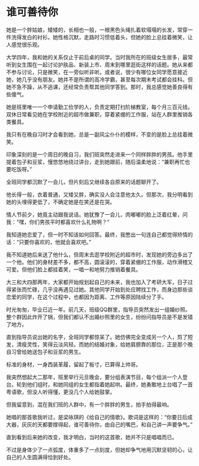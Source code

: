 # 谁可善待你

她是一个胖姑娘，矮矮的，长相也一般，一根黑色头绳扎着软塌塌的长发，常穿一件洗得发白的衬衫。她性格沉默，走路时习惯低着头，但她的脸上总挂着微笑，让人感觉很乐观。 

大学四年，我和她的关系仅止于前后桌的同学。当时我所在的班级女生居多，最常听到女生围在一起讨论护肤品、新装上市、周末到哪里逛街这样的话题。她从来都不参与讨论，只是微笑，在一旁似听非听。或者说，很少有哪位女同学愿意接近她，她几乎没有朋友。她并不是所谓的高冷学霸，甚至每次期末考试都会挂科。但她不急不躁，从不逃课，还经常负责帮其他同学答到。那时，我总感觉她善良得有些傻气。 

她是班里唯一一个申请勤工俭学的人，负责定期打扫阶梯教室，每个月三百元钱。双休日常看见她在学校附近的超市做兼职，穿着紧绷的工作服，站在人群里推销各类餐具。 

我只有在晚自习时才会看到她，总是一副风尘仆仆的模样，不变的是脸上总挂着微笑。 

印象深刻的是一个周日的晚自习，我们班突然走进来一个同样胖胖的男孩。他手里提着包子和豆浆，慢悠悠地绕过讲台，走到她跟前，随后温柔地说：“兼职再忙也要吃饭呀。” 

全班同学都沉默了一会儿，但片刻后又继续各自原来的话题聊开了。 

他长得一般，衣着普通，又矮又胖，确实没人会注意他太久。但那次，我分明看到她的头埋得更低了，不确定她是在笑还是在哭。 

情人节前夕，她竟主动跟我说话。她犹豫了一会儿，肉嘟嘟的脸上泛着红晕，问我：“嘿，你们男孩平时都喜欢什么礼物啊？” 

我知道她恋爱了，但一时不知该如何回答。最终，我憋出一句连自己都觉得矫情的话：“只要你喜欢的，他就会喜欢吧。” 

我不知道她后来送了他什么，但周末去逛学校附近的超市时，发现她的旁边多出了一个他。他们的身材差不多，都不高，圆滚滚的，穿着紧绷的工作服，动作滑稽又可爱。但他们脸上都挂着笑，一唱一和地努力推销着餐具。 

大三和大四那两年，大家都开始规划起自己的未来，我也加入了考研大军，日子过得紧张而忙碌，几乎没再遇见过她。其他同学开始到处应聘找工作，而身边那些谈恋爱的同学，在这个过程中，也都因为距离、工作等原因陆续分了手。 

时光匆匆，毕业已近一年。前几天，班级QQ群里，指导员突然发出一组婚纱照。整个群因此炸开了锅，但我们都认不出婚纱照里的女生，纷纷问指导员是不是发错了地方。 

直到指导员说出她的名字，全班同学都惊呆了。她仿佛完全变成另一个人，剪了短发，清瘦灵性，笑得云淡风轻。而她的结婚对象，给她肩膀靠的那位，正是那个晚自习曾给她送包子和豆浆的男生。 

标准的身材，一身西装革履，留起了板寸，已算得上帅哥。 

我突然想起大二那年，班里举行元旦晚会，要分组表演节目，每个组派一个人登台。轮到他们组时，和她同组的女生都指着她起哄。最终，她勇敢地上台唱了一首粤语歌，但没人听得懂，更没几个人给她鼓掌。 

但我留意到，混在我们班的人群中，有一个胖胖的男生，拍手拍得最响。 

她唱的那首歌我听过，是梁咏琪的《给自己的情歌》。歌词是这样的：“你要日后成大器，灰灰的天都要撑得起，谁可善待你，由自己的嘴巴，和自己讲一声要争气。” 

直到看到后来她的改变，我才明白，当时的这首歌，她并不只是唱唱而已。 

不过是身体少了一点弧度，体重多了一点刻度，但她却争气地用沉默坚韧的心，让自己的人生圆满得恰到好处。